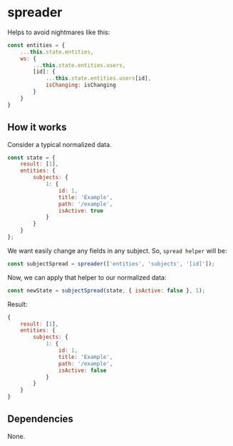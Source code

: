 # spreader

Helps to avoid nightmares like this:

```javascript
const entities = {
	...this.state.entities,
	ws: {
		...this.state.entities.users,
		[id]: {
			...this.state.entities.users[id],
			isChanging: isChanging
		}
	}
}
```

## How it works

Consider a typical normalized data.

```javascript
const state = {
	result: [1],
	entities: {
		subjects: {
			1: {
				id: 1,
				title: 'Example',
				path: '/example',
				isActive: true
			}
		}
	}
};
```

We want easily change any fields in any subject. So, `spread helper` will be:

```javascript
const subjectSpread = spreader(['entities', 'subjects', '[id]']);
```

Now, we can apply that helper to our normalized data:

```javascript
const newState = subjectSpread(state, { isActive: false }, 1);
```

Result:

```javascript
{
	result: [1],
	entities: {
		subjects: {
			1: {
				id: 1,
				title: 'Example',
				path: '/example',
				isActive: false
			}
		}
	}
}
```

## Dependencies

None.
